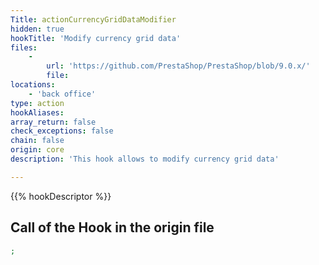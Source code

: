 ```yaml
---
Title: actionCurrencyGridDataModifier
hidden: true
hookTitle: 'Modify currency grid data'
files:
    -
        url: 'https://github.com/PrestaShop/PrestaShop/blob/9.0.x/'
        file: 
locations:
    - 'back office'
type: action
hookAliases: 
array_return: false
check_exceptions: false
chain: false
origin: core
description: 'This hook allows to modify currency grid data'

---
```


{{% hookDescriptor %}}

## Call of the Hook in the origin file

```php
;
```
